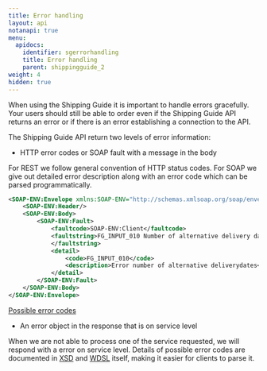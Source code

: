 ```yaml
---
title: Error handling
layout: api
notanapi: true
menu:
  apidocs:
    identifier: sgerrorhandling
    title: Error handling
    parent: shippingguide_2
weight: 4
hidden: true
---
```

When using the Shipping Guide it is important to handle errors gracefully. Your users should still be able to order even if the Shipping Guide API returns an error or if there is an error establishing a connection to the API.

The Shipping Guide API return two levels of error information:

* HTTP error codes or SOAP fault with a message in the body

For REST we follow general convention of HTTP status codes.
For SOAP we give out detailed error description along with an error code which can be parsed programmatically.

```xml
<SOAP-ENV:Envelope xmlns:SOAP-ENV="http://schemas.xmlsoap.org/soap/envelope/">
    <SOAP-ENV:Header/>
    <SOAP-ENV:Body>
        <SOAP-ENV:Fault>
            <faultcode>SOAP-ENV:Client</faultcode>
            <faultstring>FG_INPUT_010 Number of alternative delivery dates must be numeric and less than 10 [errorId 2806bbda-1df0-4b1b-b008-1068f5c57f06]
            </faultstring>
            <detail>
                <code>FG_INPUT_010</code>
                <description>Error number of alternative deliverydates</description>
            </detail>
        </SOAP-ENV:Fault>
    </SOAP-ENV:Body>
</SOAP-ENV:Envelope>
```

[Possible error codes](https://api.bring.com/shippingguide/api/errors?clientUrl=developer.bring.com)


* An error object in the response that is on service level

When we are not able to process one of the service requested, we will respond with a error on service level. Details of possible error codes are documented in [XSD](https://api.bring.com/shippingguide/api/ws/shipping-guide-20.xsd) and [WDSL](https://api.bring.com/shippingguide/api/ws/shippingguide-20.wsdl) itself, making it easier for clients to parse it.
